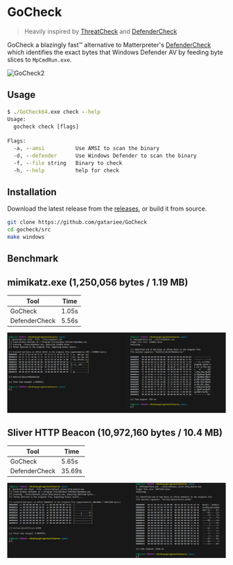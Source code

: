 # GoCheck
> Heavily inspired by [ThreatCheck](https://github.com/rasta-mouse/ThreatCheck) and [DefenderCheck](https://github.com/matterpreter/DefenderCheck)

GoCheck a blazingly fast™ alternative to Matterpreter's [DefenderCheck](https://github.com/matterpreter/DefenderCheck) which identifies the exact bytes that Windows Defender AV by feeding byte slices to `MpCmdRun.exe`.

![GoCheck2](./assets/gocheck_windef.gif)

## Usage
```cmd
$ ./GoCheck64.exe check --help
Usage:
  gocheck check [flags]

Flags:
  -a, --amsi          Use AMSI to scan the binary
  -d, --defender      Use Windows Defender to scan the binary
  -f, --file string   Binary to check
  -h, --help          help for check
```

## Installation
Download the latest release from the [releases](https://github.com/gatariee/GoCheck/releases), or build it from source.
```bash
git clone https://github.com/gatariee/GoCheck
cd gocheck/src
make windows
```

## Benchmark

## mimikatz.exe (1,250,056 bytes / 1.19 MB)

| Tool | Time |
|------|------|
| GoCheck | 1.05s |
| DefenderCheck | 5.56s |

![comparison1](./assets/38138d0696414c4828e0caf498a8f0e1.png)

## Sliver HTTP Beacon (10,972,160 bytes / 10.4 MB)

| Tool | Time |
|------|------|
| GoCheck | 5.65s |
| DefenderCheck | 35.69s |

![comparison2](./assets/8bf97de7a1fd7b1a6d56362b3eaad39b.png)
